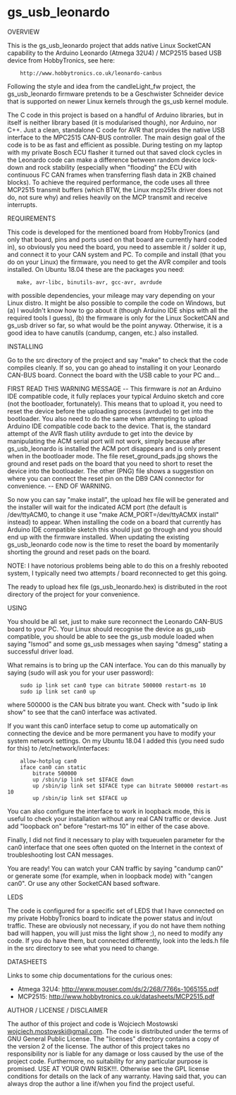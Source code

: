# gs_usb_leonardo

OVERVIEW

This is the gs_usb_leonardo project that adds native Linux SocketCAN capability
to the Arduino Leonardo (Atmega 32U4) / MCP2515 based USB device from
HobbyTronics, see here:

        http://www.hobbytronics.co.uk/leonardo-canbus

Following the style and idea from the candleLight_fw project, the gs_usb_leonardo
firmware pretends to be a Geschwister Schneider device that is supported on newer
Linux kernels through the gs_usb kernel module.

The C code in this project is based on a handful of Arduino libraries, but in
itself is neither library based (it is modularised though), nor Arduino, nor C++.
Just a clean, standalone C code for AVR that provides the native USB interface to
the MPC2515 CAN-BUS controller. The main design goal of the code is to be as fast
and efficient as possible. During testing on my laptop with my private Bosch ECU
flasher it turned out that saved clock cycles in the Leonardo code can make a
difference between random device lock-down and rock stability (especially when
"flooding" the ECU with continuous FC CAN frames when transferring flash data in
2KB chained blocks). To achieve the required performance, the code uses all three
MCP2515 transmit buffers (which BTW, the Linux mcp251x driver does not do, not
sure why) and relies heavily on the MCP transmit and receive interrupts.

REQUIREMENTS

This code is developed for the mentioned board from HobbyTronics (and only that
board, pins and ports used on that board are currently hard coded in), so
obviously you need the board, you need to assemble it / solder it up, and connect
it to your CAN system and PC. To compile and install (that you do on your Linux)
the firmware, you need to get the AVR compiler and tools installed. On Ubuntu
18.04 these are the packages you need:

       make, avr-libc, binutils-avr, gcc-avr, avrdude

with possible dependencies, your mileage may vary depending on your Linux distro.
It might be also possible to compile the code on Windows, but (a) I wouldn't know
how to go about it (though Arduino IDE ships with all the required tools I guess),
(b) the firmware is only for the Linux SocketCAN and gs_usb driver so far, so
what would be the point anyway. Otherwise, it is a good idea to have canutils
(candump, cangen, etc.) also installed.

INSTALLING

Go to the src directory of the project and say "make" to check that the code
compiles cleanly. If so, you can go ahead to installing it on your Leonardo
CAN-BUS board. Connect the board with the USB cable to your PC and...

FIRST READ THIS WARNING MESSAGE -- This firmware is _not_ an Arduino IDE
compatible code, it fully replaces your typical Arduino sketch and core (not the
bootloader, fortunately). This means that to upload it, you need to reset the
device before the uploading process (avrdude) to get into the bootloader. You
also need to do the same when attempting to upload Arduino IDE compatible code
back to the device. That is, the standard attempt of the AVR flash utility
avrdude to get into the device by manipulating the ACM serial port will not work,
simply because after gs_usb_leonardo is installed the ACM port disappears and is
only present when in the bootloader mode. The file reset_ground_pads.jpg shows
the ground and reset pads on the board that you need to short to reset the device
into the bootloader. The other (PNG) file shows a suggestion on where you can
connect the reset pin on the DB9 CAN connector for convenience. -- END OF WARNING.

So now you can say "make install", the upload hex file will be generated and the
installer will wait for the indicated ACM port (the default is /dev/ttyACM0, to
change it use "make ACM_PORT=/dev/ttyACMX install" instead) to appear. When
installing the code on a board that currently has Arduino IDE compatible sketch
this should just go through and you should end up with the firmware installed.
When updating the existing gs_usb_leonardo code now is the time to reset the
board by momentarily shorting the ground and reset pads on the board.

NOTE: I have notorious problems being able to do this on a freshly rebooted
system, I typically need two attempts / board reconnected to get this going.

The ready to upload hex file (gs_usb_leonardo.hex) is distributed in the root
directory of the project for your convenience.

USING

You should be all set, just to make sure reconnect the Leonardo CAN-BUS board to
your PC. Your Linux should recognise the device as gs_usb compatible, you should
be able to see the gs_usb module loaded when saying "lsmod" and some gs_usb
messages when saying "dmesg" stating a successful driver load.

What remains is to bring up the CAN interface. You can do this manually by saying
(sudo will ask you for your user password):

        sudo ip link set can0 type can bitrate 500000 restart-ms 10
        sudo ip link set can0 up

where 500000 is the CAN bus bitrate you want. Check with "sudo ip link show" to
see that the can0 interface was activated.

If you want this can0 interface setup to come up automatically on connecting the
device and be more permanent you have to modify your system network settings. On
my Ubuntu 18.04 I added this (you need sudo for this) to /etc/network/interfaces:

        allow-hotplug can0
        iface can0 can static
            bitrate 500000
            up /sbin/ip link set $IFACE down
            up /sbin/ip link set $IFACE type can bitrate 500000 restart-ms 10
            up /sbin/ip link set $IFACE up

You can also configure the interface to work in loopback mode, this is useful to
check your installation without any real CAN traffic or device. Just add
"loopback on" before "restart-ms 10" in either of the case above.

Finally, I did not find it necessary to play with txqueuelen parameter for the
can0 interface that one sees often quoted on the Internet in the context of
troubleshooting lost CAN messages.

You are ready! You can watch your CAN traffic by saying "candump can0" or
generate some (for example, when in loopback mode) with "cangen can0". Or use any
other SocketCAN based software.

LEDS

The code is configured for a specific set of LEDS that I have connected on my
private HobbyTronics board to indicate the power status and in/out traffic.
These are obviously not necessary, if you do not have them nothing bad will
happen, you will just miss the light show ;), no need to modify any code. If you
do have them, but connected differently, look into the leds.h file in the src
directory to see what you need to change.

DATASHEETS

Links to some chip documentations for the curious ones:

 - Atmega 32U4: http://www.mouser.com/ds/2/268/7766s-1065155.pdf
 - MCP2515: http://www.hobbytronics.co.uk/datasheets/MCP2515.pdf

AUTHOR / LICENSE / DISCLAIMER

The author of this project and code is Wojciech Mostowski
<wojciech.mostowski@gmail.com>. The code is distributed under the terms of
GNU General Public License. The "licenses" directory contains a copy of the
version 2 of the license. The author of this project takes no responsibility nor
is liable for any damage or loss caused by the use of the project code.
Furthermore, no suitability for any particular purpose is promised. USE AT YOUR
OWN RISK!!!. Otherwise see the GPL license conditions for details on the lack of
any warranty. Having said that, you can always drop the author a line if/when
you find the project useful.
